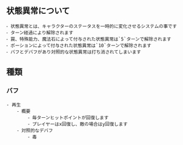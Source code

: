 ## 状態異常について
    ⁃ 状態異常とは、キャラクターのステータスを一時的に変化させるシステムの事です
    ⁃ ターン経過により解除されます
    ⁃ 罠、特殊能力、魔法石によって付与された状態異常は`5`ターンで解除されます
    ⁃ ポーションによって付与された状態異常は`10`ターンで解除されます
    ⁃ バフとデバフがあり対照的な状態異常は打ち消されてしまいます
## 種類
### バフ
    - 再生
        ⁃ 概要
            ⁃ 毎ターンヒットポイントが回復します
            ⁃ プレイヤーはx回復し、敵の場合はy回復します
        ⁃ 対照的なデバフ
            ⁃ 毒